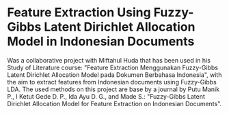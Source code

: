 # Feature Extraction Using Fuzzy-Gibbs Latent Dirichlet Allocation Model in Indonesian Documents
Was a collaborative project with Miftahul Huda that has been used in his Study of Literature course: "Feature Extraction Menggunakan Fuzzy-Gibbs Latent Dirichlet Allocation Model pada Dokumen Berbahasa Indonesia", with the aim to extract features from Indonesian documents using Fuzzy-Gibbs LDA. The used methods on this project are base by a journal by Putu Manik P., I Ketut Gede D. P., Ida Ayu D. G., and Made S.: "Fuzzy-Gibbs Latent Dirichlet Allocation Model for Feature Extraction on Indonesian Documents".
